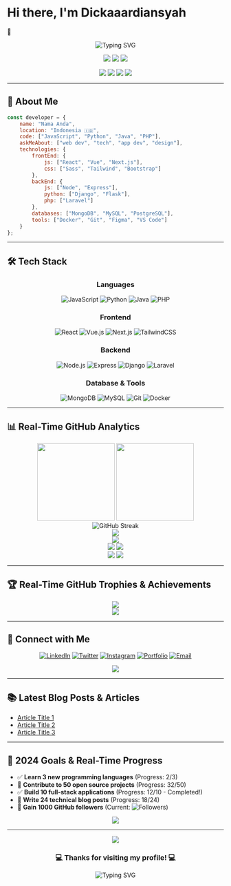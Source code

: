 # Hi there, I'm Dickaaardiansyah
 👋

<div align="center">
  <img src="https://readme-typing-svg.herokuapp.com?font=Fira+Code&pause=1000&color=2E9EF7&center=true&vCenter=true&width=500&lines=Full+Stack+Developer+%F0%9F%9A%80;UI%2FUX+Enthusiast+%F0%9F%8E%A8;Open+Source+Contributor+%F0%9F%92%BB;Always+Learning+New+Things+%F0%9F%93%9A;Welcome+to+my+GitHub+Profile!+%E2%9C%A8" alt="Typing SVG" />
</div>

<p align="center">
  <img src="https://komarev.com/ghpvc/?username=Dickaaardiansyah&color=blueviolet&style=for-the-badge&label=PROFILE+VIEWS" />
  <img src="https://img.shields.io/github/followers/Dickaaardiansyah?style=for-the-badge&color=blue&label=FOLLOWERS" />
  <img src="https://img.shields.io/github/stars/Dickaaardiansyah?style=for-the-badge&color=yellow&label=TOTAL+STARS" />
</p>

<p align="center">
  <img src="https://img.shields.io/badge/AGE-25-blue?style=flat-square" />
  <img src="https://img.shields.io/badge/FOCUS-Full%20Stack%20Development-brightgreen?style=flat-square" />
  <img src="https://img.shields.io/badge/LIVES-Indonesia-success?style=flat-square" />
  <img src="https://img.shields.io/badge/LANGUAGES-English%20%26%20Indonesia-brightgreen?style=flat-square" />
</p>

---

## 🚀 About Me

```javascript
const developer = {
    name: "Nama Anda",
    location: "Indonesia 🇮🇩",
    code: ["JavaScript", "Python", "Java", "PHP"],
    askMeAbout: ["web dev", "tech", "app dev", "design"],
    technologies: {
        frontEnd: {
            js: ["React", "Vue", "Next.js"],
            css: ["Sass", "Tailwind", "Bootstrap"]
        },
        backEnd: {
            js: ["Node", "Express"],
            python: ["Django", "Flask"],
            php: ["Laravel"]
        },
        databases: ["MongoDB", "MySQL", "PostgreSQL"],
        tools: ["Docker", "Git", "Figma", "VS Code"]
    }
};
```

---

## 🛠️ Tech Stack

<div align="center">

### Languages
![JavaScript](https://img.shields.io/badge/-JavaScript-F7DF1E?style=for-the-badge&logo=javascript&logoColor=black)
![Python](https://img.shields.io/badge/-Python-3776AB?style=for-the-badge&logo=python&logoColor=white)
![Java](https://img.shields.io/badge/-Java-007396?style=for-the-badge&logo=java&logoColor=white)
![PHP](https://img.shields.io/badge/-PHP-777BB4?style=for-the-badge&logo=php&logoColor=white)

### Frontend
![React](https://img.shields.io/badge/-React-61DAFB?style=for-the-badge&logo=react&logoColor=black)
![Vue.js](https://img.shields.io/badge/-Vue.js-4FC08D?style=for-the-badge&logo=vue.js&logoColor=white)
![Next.js](https://img.shields.io/badge/-Next.js-000000?style=for-the-badge&logo=next.js&logoColor=white)
![TailwindCSS](https://img.shields.io/badge/-TailwindCSS-38B2AC?style=for-the-badge&logo=tailwind-css&logoColor=white)

### Backend
![Node.js](https://img.shields.io/badge/-Node.js-339933?style=for-the-badge&logo=node.js&logoColor=white)
![Express](https://img.shields.io/badge/-Express-000000?style=for-the-badge&logo=express&logoColor=white)
![Django](https://img.shields.io/badge/-Django-092E20?style=for-the-badge&logo=django&logoColor=white)
![Laravel](https://img.shields.io/badge/-Laravel-FF2D20?style=for-the-badge&logo=laravel&logoColor=white)

### Database & Tools
![MongoDB](https://img.shields.io/badge/-MongoDB-47A248?style=for-the-badge&logo=mongodb&logoColor=white)
![MySQL](https://img.shields.io/badge/-MySQL-4479A1?style=for-the-badge&logo=mysql&logoColor=white)
![Git](https://img.shields.io/badge/-Git-F05032?style=for-the-badge&logo=git&logoColor=white)
![Docker](https://img.shields.io/badge/-Docker-2496ED?style=for-the-badge&logo=docker&logoColor=white)

</div>

---

## 📊 Real-Time GitHub Analytics

<div align="center">
  <img height="180em" src="https://github-readme-stats.vercel.app/api?username=Dickaaardiansyah&show_icons=true&theme=tokyonight&include_all_commits=true&count_private=true&cache_seconds=86400"/>
  <img height="180em" src="https://github-readme-stats.vercel.app/api/top-langs/?username=Dickaaardiansyah&layout=compact&langs_count=8&theme=tokyonight&cache_seconds=86400"/>
</div>

<div align="center">
  <img src="https://github-readme-streak-stats.herokuapp.com/?user=Dickaaardiansyah&theme=tokyonight&cache_seconds=86400" alt="GitHub Streak" />
</div>

<div align="center">
  <img src="https://github-readme-activity-graph.vercel.app/graph?username=Dickaaardiansyah&theme=tokyo-night&hide_border=true&area=true&cache_seconds=3600" />
</div>

<div align="center">
  <img src="https://github-profile-summary-cards.vercel.app/api/cards/profile-details?username=Dickaaardiansyah&theme=tokyonight" />
</div>

<div align="center">
  <img src="https://github-profile-summary-cards.vercel.app/api/cards/repos-per-language?username=Dickaaardiansyah&theme=tokyonight" />
  <img src="https://github-profile-summary-cards.vercel.app/api/cards/most-commit-language?username=Dickaaardiansyah&theme=tokyonight" />
</div>

<div align="center">
  <img src="https://github-profile-summary-cards.vercel.app/api/cards/stats?username=Dickaaardiansyah&theme=tokyonight" />
  <img src="https://github-profile-summary-cards.vercel.app/api/cards/productive-time?username=Dickaaardiansyah&theme=tokyonight&utcOffset=7" />
</div>

---

## 🏆 Real-Time GitHub Trophies & Achievements

<div align="center">
  <img src="https://github-profile-trophy.vercel.app/?username=Dickaaardiansyah&theme=tokyonight&no-frame=true&no-bg=false&margin-w=4&row=2&column=4" />
</div>

<div align="center">
  <img src="https://github-readme-stats.vercel.app/api?username=Dickaaardiansyah&show_icons=true&theme=tokyonight&include_all_commits=true&count_private=true&show_owner=true" />
</div>

---



## 🤝 Connect with Me

<div align="center">

[![LinkedIn](https://img.shields.io/badge/-LinkedIn-0077B5?style=for-the-badge&logo=linkedin&logoColor=white)](https://linkedin.com/in/yourprofile)
[![Twitter](https://img.shields.io/badge/-Twitter-1DA1F2?style=for-the-badge&logo=twitter&logoColor=white)](https://twitter.com/yourhandle)
[![Instagram](https://img.shields.io/badge/-Instagram-E4405F?style=for-the-badge&logo=instagram&logoColor=white)](https://instagram.com/yourhandle)
[![Portfolio](https://img.shields.io/badge/-Portfolio-FF5722?style=for-the-badge&logo=google-chrome&logoColor=white)](https://yourportfolio.com)
[![Email](https://img.shields.io/badge/-Email-D14836?style=for-the-badge&logo=gmail&logoColor=white)](mailto:your.email@example.com)

</div>

<div align="center">
  <img src="https://spotify-github-profile.vercel.app/api/view?uid=184395040&cover_image=true&theme=novatorem&show_offline=true&background_color=121212&bar_color=53b14f&bar_color_cover=false">
</div>

---

## 📚 Latest Blog Posts & Articles
<!-- BLOG-POST-LIST:START -->
- [Article Title 1](https://your-blog.com/article1)
- [Article Title 2](https://your-blog.com/article2)
- [Article Title 3](https://your-blog.com/article3)
<!-- BLOG-POST-LIST:END -->

---

## 🎯 2024 Goals & Real-Time Progress

- ✅ **Learn 3 new programming languages** (Progress: 2/3)
- 🔄 **Contribute to 50 open source projects** (Progress: 32/50)
- ✅ **Build 10 full-stack applications** (Progress: 12/10 - Completed!)
- 🔄 **Write 24 technical blog posts** (Progress: 18/24)
- 🔄 **Gain 1000 GitHub followers** (Current: ![Followers](https://img.shields.io/github/followers/Dickaaardiansyah?style=social))

<div align="center">
  <img src="https://progress-bar.dev/75?title=2024%20Goals%20Progress&width=400&color=babaca&suffix=%"/>
</div>

---

<div align="center">
  <img src="https://capsule-render.vercel.app/api?type=waving&color=gradient&height=100&section=footer&width=100%"/>
</div>

<div align="center">
  <h3>💻 Thanks for visiting my profile! 💻</h3>
  <p>
    <img src="https://readme-typing-svg.herokuapp.com?font=Fira+Code&size=18&pause=1000&color=F75C7E&center=true&vCenter=true&width=600&lines=Happy+Coding!+%F0%9F%9A%80;Let's+build+something+amazing+together!+%E2%9C%A8" alt="Typing SVG" />
  </p>
</div>
